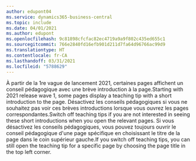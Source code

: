 ```yaml
---
author: edupont04
ms.service: dynamics365-business-central
ms.topic: include
ms.date: 04/01/2021
ms.author: edupont
ms.openlocfilehash: 9c81898cfcfac82ec4719a9a9f802c435ed655c1
ms.sourcegitcommit: 766e2840fd16efb901d211d7fa64d96766ac99d9
ms.translationtype: HT
ms.contentlocale: fr-CA
ms.lasthandoff: 03/31/2021
ms.locfileid: "5788629"
---
```

<span data-ttu-id="9b78d-101">À partir de la 1re vague de lancement 2021, certaines pages affichent un conseil pédagogique avec une brève introduction à la page.</span><span class="sxs-lookup"><span data-stu-id="9b78d-101">Starting with 2021 release wave 1, some pages display a teaching tip with a short introduction to the page.</span></span> <span data-ttu-id="9b78d-102">Désactivez les conseils pédagogiques si vous ne souhaitez pas voir ces brèves introductions lorsque vous ouvrez les pages correspondantes.</span><span class="sxs-lookup"><span data-stu-id="9b78d-102">Switch off teaching tips if you are not interested in seeing these short introductions when you open the relevant pages.</span></span> <span data-ttu-id="9b78d-103">Si vous désactivez les conseils pédagogiques, vous pouvez toujours ouvrir le conseil pédagogique d'une page spécifique en choisissant le titre de la page dans le coin supérieur gauche.</span><span class="sxs-lookup"><span data-stu-id="9b78d-103">If you switch off teaching tips, you can still open the teaching tip for a specific page by choosing the page title in the top left corner.</span></span>  
